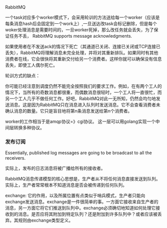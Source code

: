 RabbitMQ 

一个task对应多个worker模式下，会采用轮训的方法送给每一个worker（应该是每条消息hash后会固定到一个work上）,一旦送达改task会标记删除，但是每个woker处理消息是需要时间的，一旦worker死掉，那么改任务就会丢失，为了保证任务不丢， RabbitMQ supports message acknowledgments.


如果使用者在不发送ack的情况下死亡（其通道已关闭、连接已关闭或TCP连接已丢失），RabbitMQ将理解消息未完全处理，并将对其重新排队。如果同时有其他消费者在线，它会很快将其重新交付给另一个消费者。这样你就可以确保没有信息丢失，即使工人偶尔死亡。


轮训方式的缺点：


你可能已经注意到调度仍然不能完全按照我们的要求工作。例如，在有两个工人的情况下，当所有的奇数消息都很重，而偶数消息很轻时，一个工人将一直很忙，而另一个工人几乎不做任何工作。好吧，RabbitMQ对此一无所知，仍然会均匀地发送消息。这是因为RabbitMQ只在消息进入队列时发送消息。它不会查看消费者未确认消息的数量。它只是盲目地将第n条消息发送给第n个消费者。



worker的工作相当于是amqp协议=》cgi协议。 这一层可以用golang实现一个中间层转换多种协议。



### 发布订阅

Essentially, published log messages are going to be broadcast to all the receivers.

实际上，发布的日志消息将被广播给所有的接收者。


RabbitMQ消息传递模型的核心思想是，生产者从不将任何消息直接发送到队列。实际上，生产者常常根本不知道消息是否会被传递到任何队列。


exchange: 它的作用，以及所属位置有点类似于哨兵模式，生产者只能向exchange发送消息。exchange是一件很简单的事。一方面它接收来自生产者的消息，另一方面它将它们推送到队列中。exchange必须确切地知道如何处理它接收到的消息。是否应将其附加到特定队列？还是附加到许多队列中？或者应该被丢弃。其规则由exchange类型定义。




